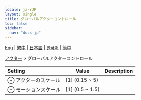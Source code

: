 ```yaml
---
locale: ja-rJP
layout: single
title: グローバルアクターコントロール
toc: false
sidebar:
  nav: "docs-jp"
---
```

[Eng](/dancexr/menu/2025.4/actors/global_actor_control) | [繁中](/tw/dancexr/menu/2025.4/actors/global_actor_control) | [日本語](/jp/dancexr/menu/2025.4/actors/global_actor_control) | [한국어](/kr/dancexr/menu/2025.4/actors/global_actor_control) | [简中](/zh/dancexr/menu/2025.4/actors/global_actor_control)

[アクター](../menu#アクター) > グローバルアクターコントロール



| Setting | Value | Description |
| :--- | --- | :--- |
|  ⊖ アクターのスケール| [1] (0.15 ~ 5) | 
|  ⊖ モーションスケール| [1] (0.5 ~ 1.5) | 
